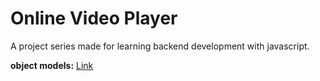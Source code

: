 # Online Video Player
A project series made for learning backend development with javascript.


**object models:**
[Link](https://app.eraser.io/workspace/YtPqZ1VogxGy1jzIDkzj)
